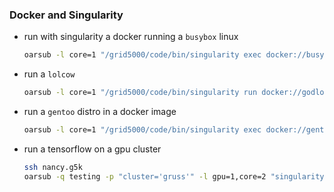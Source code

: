 ### Docker and Singularity

- run with singularity a docker running a `busybox` linux
  ```bash
  oarsub -l core=1 "/grid5000/code/bin/singularity exec docker://busybox uname -a"
  ```
- run a `lolcow`
  ```bash
  oarsub -l core=1 "/grid5000/code/bin/singularity run docker://godlovedc/lolcow"
  ```
- run a `gentoo` distro in a docker image
  ```bash
  oarsub -l core=1 "/grid5000/code/bin/singularity exec docker://gentoo/stage3-amd64 cat /etc/gentoo-release"
  ```
- run a tensorflow on a gpu cluster
  ```bash
  ssh nancy.g5k
  oarsub -q testing -p "cluster='gruss'" -l gpu=1,core=2 "singularity run --nv docker://tensorflow/tensorflow:latest-gpu"
  ```
